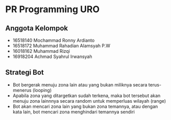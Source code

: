 # PR Programming URO
## Anggota Kelompok
- 16518140 Mochammad Ronny Ardianto 
- 16518172 Muhammad Rahadian Alamsyah P.W
- 16018162 Muhammad Rizqi 
- 16918204 Achmad Syahrul Irwansyah

## Strategi Bot
- Bot bergerak menuju zona lain atau yang bukan miliknya secara terus-menerus (looping)
- Apabila zona yang ditargetkan sudah terkena, maka bot tersebut akan menuju zona lainnnya secara random untuk memperluas wilayah (range)
- Bot akan mencari zona lain yang bukan zona temannya, atau dengan kata lain, bot mencari zona menghindari temannya sendiri
